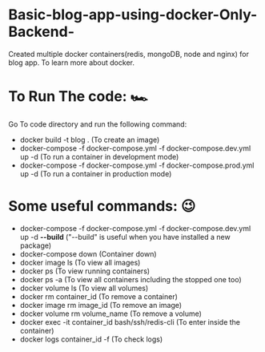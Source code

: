 # Basic-blog-app-using-docker-Only-Backend-
Created multiple docker containers(redis, mongoDB, node and nginx) for blog app. To learn more about docker.

# To Run The code: 🏎
Go To code directory and run the following command:

* docker build -t blog . (To create an image)
* docker-compose -f docker-compose.yml -f docker-compose.dev.yml up -d (To run a container in development mode)
* docker-compose -f docker-compose.yml -f docker-compose.prod.yml up -d (To run a container in production mode)

# Some useful commands: 😉
* docker-compose -f docker-compose.yml -f docker-compose.dev.yml up -d **--build** ("--build" is useful when you have installed a new package)
* docker-compose down (Container down)
* docker image ls (To view all images)
* docker ps (To view running containers)
* docker ps -a (To view all containers including the stopped one too)
* docker volume ls (To view all volumes)
* docker rm container_id (To remove a container)
* docker image rm image_id (To remove an image)
* docker volume rm volume_name (To remove a volume)
* docker exec -it container_id bash/ssh/redis-cli (To enter inside the container)
* docker logs container_id -f (To check logs)
